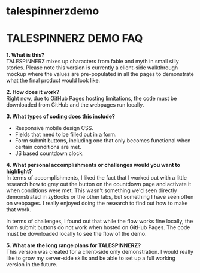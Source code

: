 # talespinnerzdemo
<h1>TALESPINNERZ DEMO FAQ</h1>
<p><b>1. What is this?</b><br>
  TALESPINNERZ mixes up characters from fable and myth in small silly stories. Please note this version is currently a client-side walkthrough mockup where the values are pre-populated in all the pages to demonstrate what the final product would look like.</p>
<p><b>2. How does it work?</b><br>
  Right now, due to GitHub Pages hosting limitations, the code must be downloaded from GitHub and the webpages run locally.</p>
  <p><b>3. What types of coding does this include?</b></p>
  <ul>
  <li> Responsive mobile design CSS.
   <li> Fields that need to be filled out in a form.
   <li> Form submit buttons, including one that only becomes functional when certain conditions are met.
   <li> JS based countdown clock.
   </ul>
  <p><b>4. What personal accomplishments or challenges would you want to highlight?</b><br>
  In terms of accomplishments, I liked the fact that I worked out with a little research how to grey out the button on the countdown page and activate it when conditions were met. This wasn't something we'd seen directly demonstrated in zyBooks or the other labs, but something I have seen often on webpages. I really enjoyed doing the research to find out how to make that work.</p>
  <p>In terms of challenges, I found out that while the flow works fine locally, the form submit buttons do not work when hosted on GitHub Pages. The code must be downloaded locally to see the flow of the demo.</p>
  <p><b>5. What are the long range plans for TALESPINNERZ?</b><br>
  This version was created for a client-side only demonstration. I would really like to grow my server-side skills and be able to set up a full working version in the future.</p>
